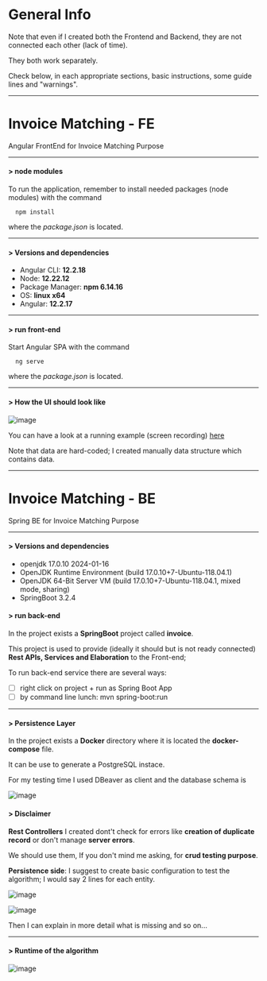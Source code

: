 # General Info 
Note that even if I created both the Frontend and Backend, they are not connected each other (lack of time).

They both work separately.

Check below, in each appropriate sections, basic instructions, some guide lines and "warnings".

----

# Invoice Matching - FE
Angular FrontEnd for Invoice Matching Purpose

----
#### > node modules

To run the application, remember to install needed packages (node modules) with the command
```
  npm install
```
where the *package.json* is located. 

---
#### > Versions and dependencies

- Angular CLI: **12.2.18**
- Node: **12.22.12**
- Package Manager: **npm 6.14.16**
- OS: **linux x64**
- Angular: **12.2.17**

---

#### > run front-end

Start Angular SPA with the command 
```
  ng serve
```
where the *package.json* is located. 

---

#### > How the UI should look like

![image](https://github.com/ferrara94/InvoiceMatching/assets/45211249/74408efe-f766-4ef9-b1a6-199b700409b1)

You can have a look at a running example (screen recording) [here](https://github.com/ferrara94/InvoiceMatching/commit/770cc9775b46df7e8bb5c9684b0fa238ad02a7d1#r141029919)

Note that data are hard-coded; I created manually data structure which contains data. 

---

# Invoice Matching - BE

Spring BE for Invoice Matching Purpose

----

#### > Versions and dependencies

- openjdk 17.0.10 2024-01-16
- OpenJDK Runtime Environment (build 17.0.10+7-Ubuntu-118.04.1)
- OpenJDK 64-Bit Server VM (build 17.0.10+7-Ubuntu-118.04.1, mixed mode, sharing)
- SpringBoot 3.2.4

#### > run back-end

In the project exists a **SpringBoot** project called **invoice**.

This project is used to provide (ideally it should but is not ready connected) **Rest APIs, Services and Elaboration** to the Front-end; 

To run back-end service there are several ways:

- [ ] right click on project + run as Spring Boot App
- [ ] by command line lunch: mvn spring-boot:run

---

#### > Persistence Layer

In the project exists a **Docker** directory where it is located the **docker-compose** file.

It can be use to generate a PostgreSQL instace.

For my testing time I used DBeaver as client and the database schema is 

![image](https://github.com/ferrara94/InvoiceMatching/assets/45211249/d113c5fc-356b-4128-b306-705a8c8f13f0)

#### > Disclaimer 

**Rest Controllers** I created dont't check for errors like **creation of duplicate record** or don't manage **server errors**.

We should use them, If you don't mind me asking, for **crud testing purpose**. 

**Persistence side**: I suggest to create basic configuration to test the algorithm; I would say 2 lines for each entity.


![image](https://github.com/ferrara94/InvoiceMatching/assets/45211249/cbaa7201-bdcf-452b-9146-6ff871cf5e02)

![image](https://github.com/ferrara94/InvoiceMatching/assets/45211249/fb2e179c-e621-4a7e-9b37-dbbce35434a2)

Then I can explain in more detail what is missing and so on... 

---

#### > Runtime of the algorithm

![image](https://github.com/ferrara94/InvoiceMatching/assets/45211249/6752e05a-bde0-4486-aefd-01c9734be260)



